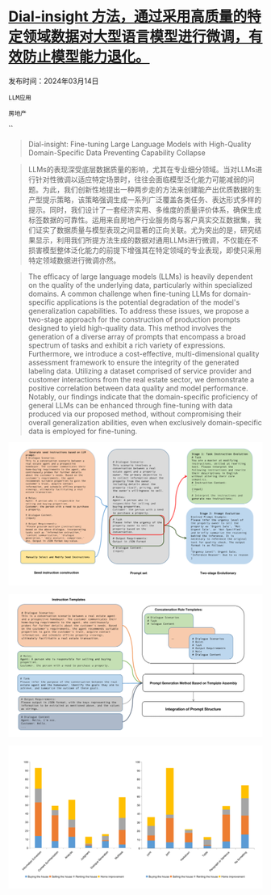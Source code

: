 # [Dial-insight 方法，通过采用高质量的特定领域数据对大型语言模型进行微调，有效防止模型能力退化。](https://arxiv.org/abs/2403.09167)

发布时间：2024年03月14日

`LLM应用`

`房地产`

``

> Dial-insight: Fine-tuning Large Language Models with High-Quality Domain-Specific Data Preventing Capability Collapse

> LLMs的表现深受底层数据质量的影响，尤其在专业细分领域。当对LLMs进行针对性微调以适应特定场景时，往往会面临模型泛化能力可能减弱的问题。为此，我们创新性地提出一种两步走的方法来创建能产出优质数据的生产型提示策略，该策略强调生成一系列广泛覆盖各类任务、表达形式多样的提示。同时，我们设计了一套经济实用、多维度的质量评价体系，确保生成标签数据的可靠性。运用来自房地产行业服务商与客户真实交互数据集，我们证实了数据质量与模型表现之间显著的正向关联。尤为突出的是，研究结果显示，利用我们所提方法生成的数据对通用LLMs进行微调，不仅能在不损害模型整体泛化能力的前提下增强其在特定领域的专业表现，即使只采用特定领域数据进行微调亦然。

> The efficacy of large language models (LLMs) is heavily dependent on the quality of the underlying data, particularly within specialized domains. A common challenge when fine-tuning LLMs for domain-specific applications is the potential degradation of the model's generalization capabilities. To address these issues, we propose a two-stage approach for the construction of production prompts designed to yield high-quality data. This method involves the generation of a diverse array of prompts that encompass a broad spectrum of tasks and exhibit a rich variety of expressions. Furthermore, we introduce a cost-effective, multi-dimensional quality assessment framework to ensure the integrity of the generated labeling data. Utilizing a dataset comprised of service provider and customer interactions from the real estate sector, we demonstrate a positive correlation between data quality and model performance. Notably, our findings indicate that the domain-specific proficiency of general LLMs can be enhanced through fine-tuning with data produced via our proposed method, without compromising their overall generalization abilities, even when exclusively domain-specific data is employed for fine-tuning.

![Dial-insight 方法，通过采用高质量的特定领域数据对大型语言模型进行微调，有效防止模型能力退化。](../../../paper_images/2403.09167/x1.png)

![Dial-insight 方法，通过采用高质量的特定领域数据对大型语言模型进行微调，有效防止模型能力退化。](../../../paper_images/2403.09167/x2.png)

![Dial-insight 方法，通过采用高质量的特定领域数据对大型语言模型进行微调，有效防止模型能力退化。](../../../paper_images/2403.09167/x3.png)